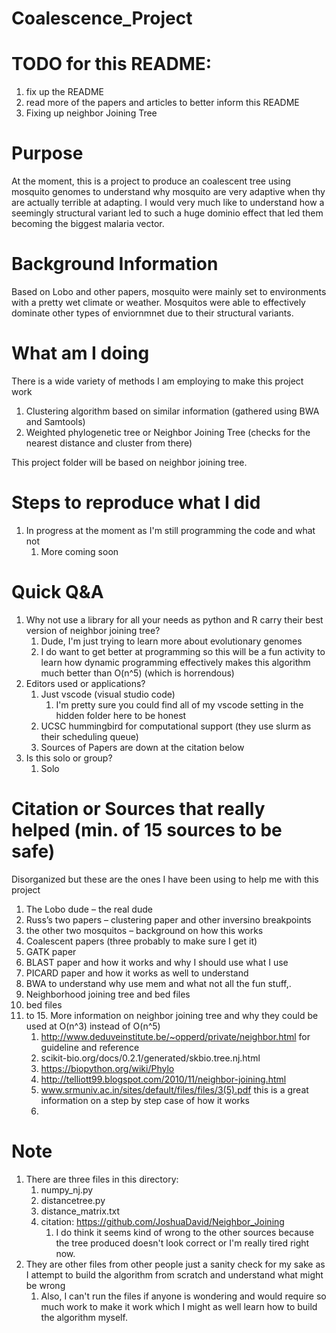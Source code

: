 # Coalescence_Project
# TODO for this README: 
1. fix up the README 
2. read more of the papers and articles to better inform this README 
3. Fixing up neighbor Joining Tree

# Purpose
At the moment, this is a project to produce an coalescent tree using mosquito genomes to understand why mosquito are very adaptive when thy are actually terrible at adapting. I would very much like to understand how a seemingly structural variant led to such a huge dominio effect that led them becoming the biggest malaria vector.

# Background Information 
Based on Lobo and other papers, mosquito were mainly set to environments with a pretty wet climate or weather. Mosquitos were able to effectively dominate other types of enviornmnet due to their structural variants.

# What am I doing
There is a wide variety of methods I am employing to make this project work
1. Clustering algorithm based on similar information (gathered using BWA and Samtools)
2. Weighted phylogenetic tree or Neighbor Joining Tree (checks for the nearest distance and cluster from there)

This project folder will be based on neighbor joining tree.

# Steps to reproduce what I did
1. In progress at the moment as I'm still programming the code and what not
    1. More coming soon 

# Quick Q&A
1. Why not use a library for all your needs as python and R carry their best version of neighbor joining tree? 
    1. Dude, I'm just trying to learn more about evolutionary genomes 
    2. I do want to get better at programming so this will be a fun activity to learn how dynamic programming effectively makes this algorithm much better than O(n^5) (which is horrendous) 
2. Editors used or applications? 
    1. Just vscode (visual studio code)
        1. I'm pretty sure you could find all of my vscode setting in the hidden folder here to be honest
    2. UCSC hummingbird for computational support (they use slurm as their scheduling queue) 
    3. Sources of Papers are down at the citation below 
3. Is this solo or group? 
    1. Solo




# Citation or Sources that really helped (min. of 15 sources to be safe)
Disorganized but these are the ones I have been using to help me with this project 
1. The Lobo dude – the real dude 
2. Russ’s two papers – clustering paper and other inversino breakpoints
3. the other two mosquitos – background on how this works  
4. Coalescent papers (three probably to make sure I get it) 
5. GATK paper 
6. BLAST paper and how it works and why I should use what I use 
7. PICARD paper and how it works as well to understand 
8. BWA to understand why use mem and what not all the fun stuff,.
9. Neighborhood joining tree and bed files 
10. bed files
11. to 15. More information on neighbor joining tree and why they could be used at O(n^3) instead of O(n^5) 
    1. http://www.deduveinstitute.be/~opperd/private/neighbor.html for guideline and reference
    2. scikit-bio.org/docs/0.2.1/generated/skbio.tree.nj.html
    3. https://biopython.org/wiki/Phylo
    4. http://telliott99.blogspot.com/2010/11/neighbor-joining.html
    5. www.srmuniv.ac.in/sites/default/files/files/3(5).pdf this is a great information on a step by step case of how it works
    6. 

# Note
1. There are three files in this directory: 
    1. numpy_nj.py
    2. distancetree.py
    3. distance_matrix.txt 
    4. citation: https://github.com/JoshuaDavid/Neighbor_Joining 
        1. I do think it seems kind of wrong to the other sources because the tree produced doesn't look correct or I'm really tired right now.
2. They are other files from other people just a sanity check for my sake as I attempt to build the algorithm from scratch and understand what might be wrong
    1. Also, I can't run the files if anyone is wondering and would require so much work to make it work which I might as well learn how to build the algorithm myself.